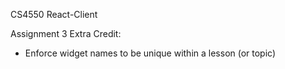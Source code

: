 CS4550 React-Client

Assignment 3 Extra Credit:
- Enforce widget names to be unique within a lesson (or topic)